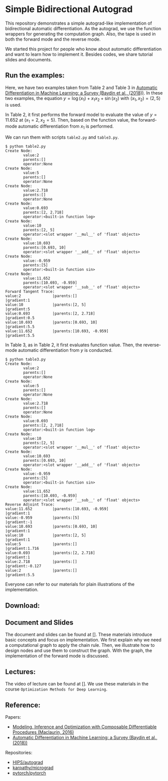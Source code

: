 # Simple Bidirectional Autograd
This repository demonstrates a simple autograd-like implementation of bidirectional automatic differentiation.
As the autograd, we use the function wrappers for generating the computation graph.
Also, the tape is used in both the forward mode and the reverse mode.

We started this project for people who know about automatic differentiation and want to learn how to implement it.
Besides codes, we share tutorial slides and documents.

## Run the examples:
Here, we have two examples taken from Table 2 and Table 3 in [Automatic Differentiation in Machine Learning: a Survey (Baydin et al., (2018))](https://www.jmlr.org/papers/volume18/17-468/17-468.pdf).
In these two examples, the equation $y=\log(x_1)+x_1x_2+\sin(x_2)$ with $(x_1,x_2)=(2,5)$ is used.

In Table 2, it first performs the forward model to evaluate the value of $y=11.652$ at $(x_1=2,x_2=5)$.
Then, based on the function value, the forward-mode automatic differentiation from $x_1$ is performed.

We can run them with scripts `table2.py` and `table3.py`.
```
$ python table2.py
Create Node:
        value:2              
        parents:[]                            
        operator:None                                              
Create Node:
        value:5              
        parents:[]                            
        operator:None                                              
Create Node:
        value:2.718          
        parents:[]                            
        operator:None                                              
Create Node:
        value:0.693          
        parents:[2, 2.718]                    
        operator:<built-in function log>                           
Create Node:
        value:10             
        parents:[2, 5]                        
        operator:<slot wrapper '__mul__' of 'float' objects>       
Create Node:
        value:10.693         
        parents:[0.693, 10]                   
        operator:<slot wrapper '__add__' of 'float' objects>       
Create Node:
        value:-0.959         
        parents:[5]                           
        operator:<built-in function sin>                           
Create Node:
        value:11.652         
        parents:[10.693, -0.959]              
        operator:<slot wrapper '__sub__' of 'float' objects>       
Forward Tangent Trace:
value:2              |parents:[]                            |gradient:1                             
value:10             |parents:[2, 5]                        |gradient:5                             
value:0.693          |parents:[2, 2.718]                    |gradient:0.5                           
value:10.693         |parents:[0.693, 10]                   |gradient:5.5                           
value:11.652         |parents:[10.693, -0.959]              |gradient:5.5
```
In Table 3, as in Table 2, it first evaluates function value.
Then, the reverse-mode automatic differentiation from $y$ is conducted.
```
$ python table3.py
Create Node:
        value:2              
        parents:[]                            
        operator:None                                              
Create Node:
        value:5              
        parents:[]                            
        operator:None                                              
Create Node:
        value:2.718          
        parents:[]                            
        operator:None                                              
Create Node:
        value:0.693          
        parents:[2, 2.718]                    
        operator:<built-in function log>                           
Create Node:
        value:10             
        parents:[2, 5]                        
        operator:<slot wrapper '__mul__' of 'float' objects>       
Create Node:
        value:10.693         
        parents:[0.693, 10]                   
        operator:<slot wrapper '__add__' of 'float' objects>       
Create Node:
        value:-0.959         
        parents:[5]                           
        operator:<built-in function sin>                           
Create Node:
        value:11.652         
        parents:[10.693, -0.959]              
        operator:<slot wrapper '__sub__' of 'float' objects>       
Reverse Adjoint Trace:
value:11.652         |parents:[10.693, -0.959]              |gradient:1                             
value:-0.959         |parents:[5]                           |gradient:-1                            
value:10.693         |parents:[0.693, 10]                   |gradient:1                             
value:10             |parents:[2, 5]                        |gradient:1                             
value:5              |parents:[]                            |gradient:1.716                         
value:0.693          |parents:[2, 2.718]                    |gradient:1                             
value:2.718          |parents:[]                            |gradient:-0.127                        
value:2              |parents:[]                            |gradient:5.5   
```
Everyone can refer to our materials for plain illustrations of the implementation.

## Download:

## Document and Slides
The document and slides can be found at [].
These materials introduce basic concepts and focus on implementation.
We first explain why we need a computational graph to apply the chain rule.
Then, we illustrate how to design nodes and use them to construct the graph.
With the graph, the implementation of the forward mode is discussed.

## Lectures:
The video of lecture can be found at [].
We use these materials in the course `Optimization Methods for Deep Learning`.

## Reference:
Papers:
* [Modeling, Inference and Optimization with Composable Differentiable Procedures (Maclaurin, 2016)](https://www.semanticscholar.org/paper/Modeling%2C-Inference-and-Optimization-With-Maclaurin/d5c6ee4468116671dcd811c1518c1dbf54c99e77)
* [Automatic Differentiation in Machine Learning: a Survey (Baydin et al., (2018))](https://www.jmlr.org/papers/volume18/17-468/17-468.pdf)

Repositories:
* [HIPS/autograd](https://github.com/HIPS/autograd)
* [karpathy/micrograd](https://github.com/karpathy/micrograd)
* [pytorch/pytorch](https://github.com/pytorch/pytorch)